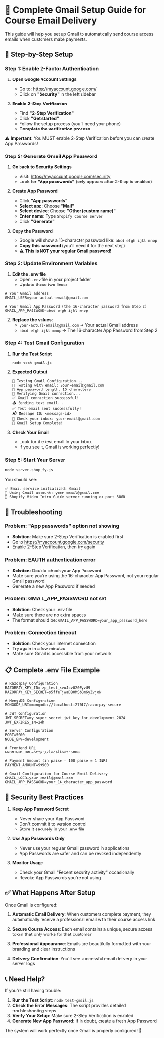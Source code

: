 # 📧 Complete Gmail Setup Guide for Course Email Delivery

This guide will help you set up Gmail to automatically send course access emails when customers make payments.

## 🔧 **Step-by-Step Setup**

### **Step 1: Enable 2-Factor Authentication**

1. **Open Google Account Settings**
   - Go to: https://myaccount.google.com/
   - Click on **"Security"** in the left sidebar

2. **Enable 2-Step Verification**
   - Find **"2-Step Verification"** 
   - Click **"Get started"**
   - Follow the setup process (you'll need your phone)
   - **Complete the verification process**

⚠️ **Important**: You MUST enable 2-Step Verification before you can create App Passwords!

### **Step 2: Generate Gmail App Password**

1. **Go back to Security Settings**
   - Visit: https://myaccount.google.com/security
   - Look for **"App passwords"** (only appears after 2-Step is enabled)

2. **Create App Password**
   - Click **"App passwords"**
   - **Select app**: Choose **"Mail"**
   - **Select device**: Choose **"Other (custom name)"**
   - **Enter name**: Type `Shopify Course Server`
   - Click **"Generate"**

3. **Copy the Password**
   - Google will show a 16-character password like: `abcd efgh ijkl mnop`
   - **Copy this password** (you'll need it for the next step)
   - ⚠️ **This is NOT your regular Gmail password!**

### **Step 3: Update Environment Variables**

1. **Edit the .env file**
   - Open `.env` file in your project folder
   - Update these two lines:

```env
# Your Gmail address
GMAIL_USER=your-actual-email@gmail.com

# Your Gmail App Password (the 16-character password from Step 2)
GMAIL_APP_PASSWORD=abcd efgh ijkl mnop
```

2. **Replace the values**:
   - `your-actual-email@gmail.com` → Your actual Gmail address
   - `abcd efgh ijkl mnop` → The 16-character App Password from Step 2

### **Step 4: Test Gmail Configuration**

1. **Run the Test Script**
   ```bash
   node test-gmail.js
   ```

2. **Expected Output**
   ```
   🔧 Testing Gmail Configuration...
   📧 Testing with email: your-email@gmail.com
   🔑 App password length: 16 characters
   🔄 Verifying Gmail connection...
   ✅ Gmail connection successful!
   📤 Sending test email...
   ✅ Test email sent successfully!
   📬 Message ID: <message-id>
   📧 Check your inbox: your-email@gmail.com
   🎉 Gmail Setup Complete!
   ```

3. **Check Your Email**
   - Look for the test email in your inbox
   - If you see it, Gmail is working perfectly!

### **Step 5: Start Your Server**

```bash
node server-shopify.js
```

You should see:
```
✅ Email service initialized: Gmail
📧 Using Gmail account: your-email@gmail.com
🚀 Shopify Video Intro Guide server running on port 3000
```

## 🚨 **Troubleshooting**

### **Problem: "App passwords" option not showing**
- **Solution**: Make sure 2-Step Verification is enabled first
- Go to https://myaccount.google.com/security
- Enable 2-Step Verification, then try again

### **Problem: EAUTH authentication error**
- **Solution**: Double-check your App Password
- Make sure you're using the 16-character App Password, not your regular Gmail password
- Generate a new App Password if needed

### **Problem: GMAIL_APP_PASSWORD not set**
- **Solution**: Check your .env file
- Make sure there are no extra spaces
- The format should be: `GMAIL_APP_PASSWORD=your_app_password_here`

### **Problem: Connection timeout**
- **Solution**: Check your internet connection
- Try again in a few minutes
- Make sure Gmail is accessible from your network

## 📋 **Complete .env File Example**

```env
# Razorpay Configuration
RAZORPAY_KEY_ID=rzp_test_svuJcv020PyvU9
RAZORPAY_KEY_SECRET=s5ffeTjwaDB0MSbBm6yZvjoN

# MongoDB Configuration
MONGODB_URI=mongodb://localhost:27017/razorpay-secure

# JWT Configuration
JWT_SECRET=my_super_secret_jwt_key_for_development_2024
JWT_EXPIRES_IN=24h

# Server Configuration
PORT=5000
NODE_ENV=development

# Frontend URL
FRONTEND_URL=http://localhost:5000

# Payment Amount (in paise - 100 paise = 1 INR)
PAYMENT_AMOUNT=99900

# Gmail Configuration for Course Email Delivery
GMAIL_USER=your-email@gmail.com
GMAIL_APP_PASSWORD=your_16_character_app_password
```

## 🔐 **Security Best Practices**

1. **Keep App Password Secret**
   - Never share your App Password
   - Don't commit it to version control
   - Store it securely in your .env file

2. **Use App Passwords Only**
   - Never use your regular Gmail password in applications
   - App Passwords are safer and can be revoked independently

3. **Monitor Usage**
   - Check your Gmail "Recent security activity" occasionally
   - Revoke App Passwords you're not using

## ✅ **What Happens After Setup**

Once Gmail is configured:

1. **Automatic Email Delivery**: When customers complete payment, they automatically receive a professional email with their course access link

2. **Secure Course Access**: Each email contains a unique, secure access token that only works for that customer

3. **Professional Appearance**: Emails are beautifully formatted with your branding and clear instructions

4. **Delivery Confirmation**: You'll see successful email delivery in your server logs

## 📞 **Need Help?**

If you're still having trouble:

1. **Run the Test Script**: `node test-gmail.js`
2. **Check the Error Messages**: The script provides detailed troubleshooting steps
3. **Verify Your Setup**: Make sure 2-Step Verification is enabled
4. **Generate New App Password**: If in doubt, create a fresh App Password

The system will work perfectly once Gmail is properly configured! 🎉
